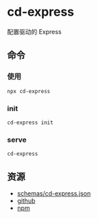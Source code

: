 # cd-express

配置驱动的 Express

## 命令

### 使用

```
npx cd-express
```

### init
```
cd-express init
```

### serve
```
cd-express
```

## 资源
* [schemas/cd-express.json](https://configure-driver.github.io/cd-express/schemas/cd-express.json)
* [github](https://github.com/configure-driver/cd-express)
* [npm](https://www.npmjs.com/package/cd-express)